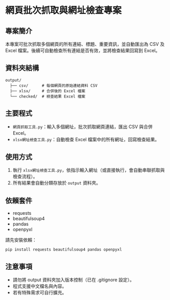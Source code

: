 # 網頁批次抓取與網址檢查專案

## 專案簡介

本專案可批次抓取多個網頁的所有連結、標題、重要資訊，並自動匯出為 CSV 及 Excel 檔案。後續可自動檢查所有連結是否有效，並將檢查結果回寫到 Excel。

## 資料夾結構

```
output/
  ├── csv/      # 每個網頁的原始連結資料 CSV
  ├── xlsx/     # 合併後的 Excel 檔案
  └── checked/  # 檢查結果 Excel 檔案
```

## 主要程式

-   `網頁抓取工具.py`：輸入多個網址，批次抓取網頁連結，匯出 CSV 與合併 Excel。
-   `xlsx網址檢查工具.py`：自動檢查 Excel 檔案中的所有網址，回寫檢查結果。

## 使用方式

1. 執行 `xlsx網址檢查工具.py`，依指示輸入網址（或直接執行，會自動串聯抓取與檢查流程）。
2. 所有結果會自動分類存放於 `output` 資料夾。

## 依賴套件

-   requests
-   beautifulsoup4
-   pandas
-   openpyxl

請先安裝依賴：

```
pip install requests beautifulsoup4 pandas openpyxl
```

## 注意事項

-   請勿將 output 資料夾加入版本控制（已在 .gitignore 設定）。
-   程式支援中文檔名與內容。
-   若有特殊需求可自行擴充。
